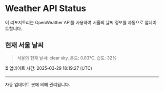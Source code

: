 
# Weather API Status

이 리포지토리는 OpenWeather API를 사용하여 서울의 날씨 정보를 자동으로 업데이트합니다.

## 현재 서울 날씨
> 서울의 현재 날씨: clear sky, 온도: 0.83°C, 습도: 32%

⏳ 업데이트 시간: 2025-03-29 18:19:27 (UTC)

---
자동 업데이트 봇에 의해 관리됩니다.
